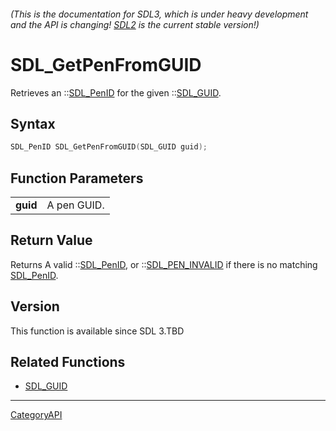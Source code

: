 ###### (This is the documentation for SDL3, which is under heavy development and the API is changing! [SDL2](https://wiki.libsdl.org/SDL2/) is the current stable version!)
# SDL_GetPenFromGUID

Retrieves an ::[SDL_PenID](SDL_PenID) for the given ::[SDL_GUID](SDL_GUID).

## Syntax

```c
SDL_PenID SDL_GetPenFromGUID(SDL_GUID guid);

```

## Function Parameters

|              |             |
| ------------ | ----------- |
| **guid**     | A pen GUID. |

## Return Value

Returns A valid ::[SDL_PenID](SDL_PenID), or
::[SDL_PEN_INVALID](SDL_PEN_INVALID) if there is no matching
[SDL_PenID](SDL_PenID).

## Version

This function is available since SDL 3.TBD

## Related Functions

* [SDL_GUID](SDL_GUID)

----
[CategoryAPI](CategoryAPI)

